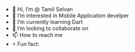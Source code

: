 - 👋 Hi, I’m @ Tamil Selvan
- 👀 I’m interested in Mobile Application develper
- 🌱 I’m currently learning Dart
- 💞️ I’m looking to collaborate on 
- 📫 How to reach me 
- ⚡ Fun fact: 

<!---
tamil0711/tamil0711 is a ✨ special ✨ repository because its `README.md` (this file) appears on your GitHub profile.
You can click the Preview link to take a look at your changes.
--->
